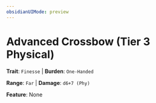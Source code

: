 ```yaml
---
obsidianUIMode: preview
---
```

# Advanced Crossbow (Tier 3 Physical)

**Trait**: `Finesse` | **Burden**: `One-Handed`

**Range**: `Far` | **Damage**: `d6+7 (Phy)`

**Feature**: None
